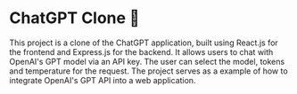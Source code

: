 # ChatGPT Clone 🤖
This project is a clone of the ChatGPT application, built using React.js for the frontend and Express.js for the backend. It allows users to chat with OpenAI's GPT model via an API key. The user can select the model, tokens and temperature for the request. The project serves as a example of how to integrate OpenAI's GPT API into a web application.

